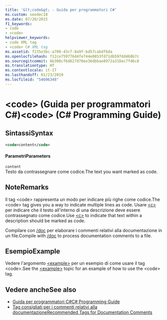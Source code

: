 ```yaml
---
title: '&lt;code&gt; - Guida per programmatori C#'
ms.custom: seodec18
ms.date: 07/20/2015
f1_keywords:
- code
- <code>
helpviewer_keywords:
- code XML tag
- <code> C# XML tag
ms.assetid: f235e3bc-a709-43cf-8a9f-bd57cabdf6da
ms.openlocfilehash: f12ce759776d4fe744e0853fd71db597dd468b7c
ms.sourcegitcommit: 6b308cf6d627d78ee36dbbae8972a310ac7fd6c8
ms.translationtype: HT
ms.contentlocale: it-IT
ms.lasthandoff: 01/23/2019
ms.locfileid: "54606348"
---
```

# <a name="ltcodegt-c-programming-guide"></a><span data-ttu-id="da275-102">&lt;code&gt; (Guida per programmatori C#)</span><span class="sxs-lookup"><span data-stu-id="da275-102">&lt;code&gt; (C# Programming Guide)</span></span>
## <a name="syntax"></a><span data-ttu-id="da275-103">Sintassi</span><span class="sxs-lookup"><span data-stu-id="da275-103">Syntax</span></span>  
  
```xml  
<code>content</code>  
```  
  
#### <a name="parameters"></a><span data-ttu-id="da275-104">Parametri</span><span class="sxs-lookup"><span data-stu-id="da275-104">Parameters</span></span>  
 `content`  
 <span data-ttu-id="da275-105">Testo da contrassegnare come codice.</span><span class="sxs-lookup"><span data-stu-id="da275-105">The text you want marked as code.</span></span>  
  
## <a name="remarks"></a><span data-ttu-id="da275-106">Note</span><span class="sxs-lookup"><span data-stu-id="da275-106">Remarks</span></span>  
 <span data-ttu-id="da275-107">Il tag \<code> rappresenta un modo per indicare più righe come codice.</span><span class="sxs-lookup"><span data-stu-id="da275-107">The \<code> tag gives you a way to indicate multiple lines as code.</span></span> <span data-ttu-id="da275-108">Usare [\<c>](../../../csharp/programming-guide/xmldoc/code-inline.md) per indicare che il testo all'interno di una descrizione deve essere contrassegnato come codice.</span><span class="sxs-lookup"><span data-stu-id="da275-108">Use [\<c>](../../../csharp/programming-guide/xmldoc/code-inline.md) to indicate that text within a description should be marked as code.</span></span>  
  
 <span data-ttu-id="da275-109">Compilare con [/doc](../../../csharp/language-reference/compiler-options/doc-compiler-option.md) per elaborare i commenti relativi alla documentazione in un file.</span><span class="sxs-lookup"><span data-stu-id="da275-109">Compile with [/doc](../../../csharp/language-reference/compiler-options/doc-compiler-option.md) to process documentation comments to a file.</span></span>  
  
## <a name="example"></a><span data-ttu-id="da275-110">Esempio</span><span class="sxs-lookup"><span data-stu-id="da275-110">Example</span></span>  
 <span data-ttu-id="da275-111">Vedere l'argomento [\<example>](../../../csharp/programming-guide/xmldoc/example.md) per un esempio di come usare il tag \<code>.</span><span class="sxs-lookup"><span data-stu-id="da275-111">See the [\<example>](../../../csharp/programming-guide/xmldoc/example.md) topic for an example of how to use the \<code> tag.</span></span>  
  
## <a name="see-also"></a><span data-ttu-id="da275-112">Vedere anche</span><span class="sxs-lookup"><span data-stu-id="da275-112">See also</span></span>

- [<span data-ttu-id="da275-113">Guida per programmatori C#</span><span class="sxs-lookup"><span data-stu-id="da275-113">C# Programming Guide</span></span>](../../../csharp/programming-guide/index.md)
- [<span data-ttu-id="da275-114">Tag consigliati per i commenti relativi alla documentazione</span><span class="sxs-lookup"><span data-stu-id="da275-114">Recommended Tags for Documentation Comments</span></span>](../../../csharp/programming-guide/xmldoc/recommended-tags-for-documentation-comments.md)
